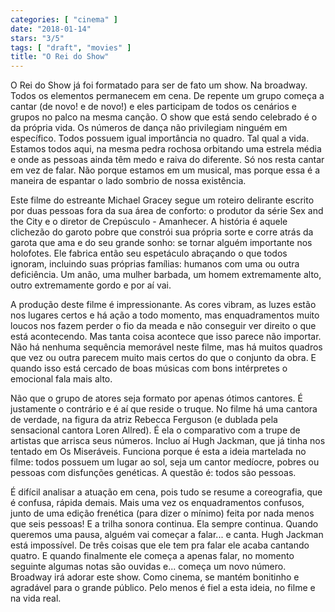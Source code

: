 ```yaml
---
categories: [ "cinema" ]
date: "2018-01-14"
stars: "3/5"
tags: [ "draft", "movies" ]
title: "O Rei do Show"
---
```

O Rei do Show já foi formatado para ser de fato um show. Na
broadway. Todos os elementos permanecem em cena. De repente um grupo
começa a cantar (de novo! e de novo!) e eles participam de todos os
cenários e grupos no palco na mesma canção. O show que está sendo
celebrado é o da própria vida. Os números de dança não privilegiam
ninguém em específico. Todos possuem igual importância no quadro. Tal
qual a vida. Estamos todos aqui, na mesma pedra rochosa orbitando uma
estrela média e onde as pessoas ainda têm medo e raiva do diferente. Só
nos resta cantar em vez de falar. Não porque estamos em um musical, mas
porque essa é a maneira de espantar o lado sombrio de nossa existência.

Este filme do estreante Michael Gracey segue um roteiro delirante escrito
por duas pessoas fora da sua área de conforto: o produtor da série
Sex and the City e o diretor de Crepúsculo - Amanhecer. A história
é aquele clichezão do garoto pobre que constrói sua própria sorte
e corre atrás da garota que ama e do seu grande sonho: se tornar
alguém importante nos holofotes. Ele fabrica então seu espetáculo
abraçando o que todos ignoram, incluindo suas próprias famílias:
humanos com uma ou outra deficiência. Um anão, uma mulher barbada,
um homem extremamente alto, outro extremamente gordo e por aí vai.

A produção deste filme é impressionante. As cores vibram, as luzes
estão nos lugares certos e há ação a todo momento, mas enquadramentos
muito loucos nos fazem perder o fio da meada e não conseguir ver direito
o que está acontecendo. Mas tanta coisa acontece que isso parece não
importar. Não há nenhuma sequência memorável neste filme, mas há
muitos quadros que vez ou outra parecem muito mais certos do que o
conjunto da obra. E quando isso está cercado de boas músicas com bons
intérpretes o emocional fala mais alto.

Não que o grupo de atores seja formato por apenas ótimos cantores. É
justamente o contrário e é aí que reside o truque. No filme há uma
cantora de verdade, na figura da atriz Rebecca Ferguson (e dublada
pela sensacional cantora Loren Allred). É ela o comparativo com a
trupe de artistas que arrisca seus números. Incluo aí Hugh Jackman,
que já tinha nos tentado em Os Miseráveis. Funciona porque é esta a
ideia martelada no filme: todos possuem um lugar ao sol, seja um cantor
medíocre, pobres ou pessoas com disfunções genéticas. A questão é:
todos são pessoas.

É difícil analisar a atuação em cena, pois tudo se resume
a coreografia, que é confusa, rápida demais. Mais uma vez os
enquadramentos confusos, junto de uma edição frenética (para dizer
o mínimo) feita por nada menos que seis pessoas! E a trilha sonora
continua. Ela sempre continua. Quando queremos uma pausa, alguém
vai começar a falar... e canta. Hugh Jackman está impossível. De
três coisas que ele tem pra falar ele acaba cantando quatro. E quando
finalmente ele começa a apenas falar, no momento seguinte algumas
notas são ouvidas e... começa um novo número. Broadway irá adorar
este show. Como cinema, se mantém bonitinho e agradável para o grande
público. Pelo menos é fiel a esta ideia, no filme e na vida real.

